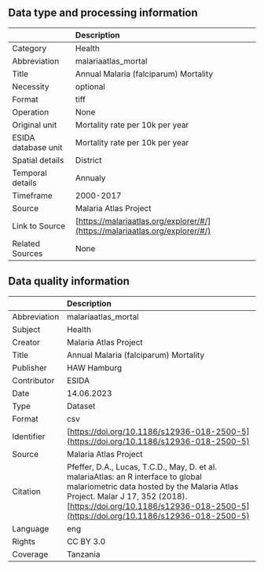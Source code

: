 ## Data type and processing information 

|                     | Description                                                                  |
|:--------------------|:-----------------------------------------------------------------------------|
| Category            | Health                                                                       |
| Abbreviation        | malariaatlas_mortal                                                          |
| Title               | Annual Malaria (falciparum) Mortality                                        |
| Necessity           | optional                                                                     |
| Format              | tiff                                                                         |
| Operation           | None                                                                         |
| Original unit       | Mortality rate per 10k per year                                              |
| ESIDA database unit | Mortality rate per 10k per year                                              |
| Spatial details     | District                                                                     |
| Temporal details    | Annualy                                                                      |
| Timeframe           | 2000-2017                                                                    |
| Source              | Malaria Atlas Project                                                        |
| Link to Source      | [https://malariaatlas.org/explorer/#/](https://malariaatlas.org/explorer/#/) |
| Related Sources     | None                                                                         |

## Data quality information 

|              | Description                                                                                                                                                                                                                                                |
|:-------------|:-----------------------------------------------------------------------------------------------------------------------------------------------------------------------------------------------------------------------------------------------------------|
| Abbreviation | malariaatlas_mortal                                                                                                                                                                                                                                        |
| Subject      | Health                                                                                                                                                                                                                                                     |
| Creator      | Malaria Atlas Project                                                                                                                                                                                                                                      |
| Title        | Annual Malaria (falciparum) Mortality                                                                                                                                                                                                                      |
| Publisher    | HAW Hamburg                                                                                                                                                                                                                                                |
| Contributor  | ESIDA                                                                                                                                                                                                                                                      |
| Date         | 14.06.2023                                                                                                                                                                                                                                                 |
| Type         | Dataset                                                                                                                                                                                                                                                    |
| Format       | csv                                                                                                                                                                                                                                                        |
| Identifier   | [https://doi.org/10.1186/s12936-018-2500-5](https://doi.org/10.1186/s12936-018-2500-5)                                                                                                                                                                     |
| Source       | Malaria Atlas Project                                                                                                                                                                                                                                      |
| Citation     | Pfeffer, D.A., Lucas, T.C.D., May, D. et al. malariaAtlas: an R interface to global malariometric data hosted by the Malaria Atlas Project. Malar J 17, 352 (2018). [https://doi.org/10.1186/s12936-018-2500-5](https://doi.org/10.1186/s12936-018-2500-5) |
| Language     | eng                                                                                                                                                                                                                                                        |
| Rights       | CC BY 3.0                                                                                                                                                                                                                                                  |
| Coverage     | Tanzania                                                                                                                                                                                                                                                   |